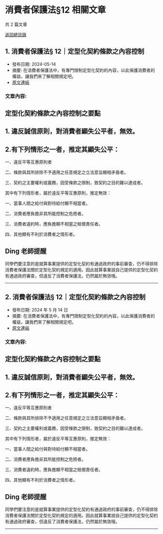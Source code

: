 # 消費者保護法§12 相關文章

共 2 篇文章

[返回總目錄](00_總目錄.md)

## 1. 消費者保護法§ 12｜定型化契約條款之內容控制

- 發布日期: 2024-05-14
- 摘要: 在消費者保護法中，有專門限制定型化契約的內容，以此保護消費者的權益，讓我們來了解相關規定吧。
- [原文連結](https://www.jasper-realestate.com/%e6%b6%88%e8%b2%bb%e8%80%85%e4%bf%9d%e8%ad%b7%e6%b3%95-12%e5%ae%9a%e5%9e%8b%e5%8c%96_%e5%a5%91%e7%b4%84_%e6%a2%9d%e6%ac%be%e4%b9%8b%e5%85%a7%e5%ae%b9%e6%8e%a7%e5%88%b6/)

### 文章內容:

## 定型化契約條款之內容控制之要點

## 1. 違反誠信原則，對消費者顯失公平者，無效。

## 2.有下列情形之一者，推定其顯失公平：

一、違反平等互惠原則者

二、條款與其所排除不予適用之任意規定之立法意旨顯相矛盾者。

三、契約之主要權利或義務，因受條款之限制，致契約之目的難以達成者。

其中有下列情形者，屬於違反平等互惠原則，推定無效：

一、當事人間之給付與對待給付顯不相當者。

二、消費者應負擔非其所能控制之危險者。

三、消費者違約時，應負擔顯不相當之賠償責任者。

四、其他顯有不利於消費者之情形者。

## Ding 老師提醒

同學們要注意的是就算事業提供的定型化契約有通過政府的事前審查，仍不得排除消費者保護法關於定型化契約規定的適用。因此就算事業說自己提供的定型化契約有通過政府審查，但違反了消費者保護法，仍然屬於無效哦。

---

## 2. 消費者保護法§ 12｜定型化契約條款之內容控制

- 發布日期: 2024 年 5 月 14 日
- 摘要: 在消費者保護法中，有專門限制定型化契約的內容，以此保護消費者的權益，讓我們來了解相關規定吧。
- [原文連結](https://www.jasper-realestate.com/%e6%b6%88%e8%b2%bb%e8%80%85%e4%bf%9d%e8%ad%b7%e6%b3%95-12%e5%ae%9a%e5%9e%8b%e5%8c%96_%e5%a5%91%e7%b4%84_%e6%a2%9d%e6%ac%be%e4%b9%8b%e5%85%a7%e5%ae%b9%e6%8e%a7%e5%88%b6/)

### 文章內容:

## 定型化契約條款之內容控制之要點

## 1. 違反誠信原則，對消費者顯失公平者，無效。

## 2.有下列情形之一者，推定其顯失公平：

一、違反平等互惠原則者

二、條款與其所排除不予適用之任意規定之立法意旨顯相矛盾者。

三、契約之主要權利或義務，因受條款之限制，致契約之目的難以達成者。

其中有下列情形者，屬於違反平等互惠原則，推定無效：

一、當事人間之給付與對待給付顯不相當者。

二、消費者應負擔非其所能控制之危險者。

三、消費者違約時，應負擔顯不相當之賠償責任者。

四、其他顯有不利於消費者之情形者。

## Ding 老師提醒

同學們要注意的是就算事業提供的定型化契約有通過政府的事前審查，仍不得排除消費者保護法關於定型化契約規定的適用。因此就算事業說自己提供的定型化契約有通過政府審查，但違反了消費者保護法，仍然屬於無效哦。

---

